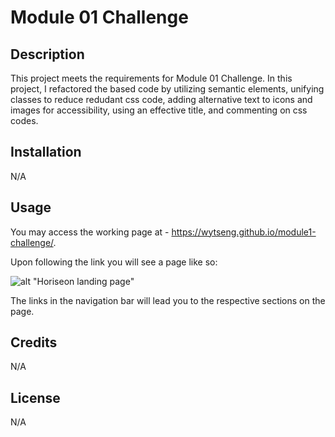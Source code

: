 # Module 01 Challenge

## Description

This project meets the requirements for Module 01 Challenge. 
In this project, I refactored the based code by utilizing semantic elements, unifying classes to reduce redudant css code, adding alternative text to icons and images for accessibility, using an effective title, and commenting on css codes.  

## Installation 

N/A

## Usage

You may access the working page at - https://wytseng.github.io/module1-challenge/. 

Upon following the link you will see a page like so:

![alt "Horiseon landing page"](assets/images/rdme-landingpage.png)

The links in the navigation bar will lead you to the respective sections on the page.

## Credits

N/A

## License

N/A

